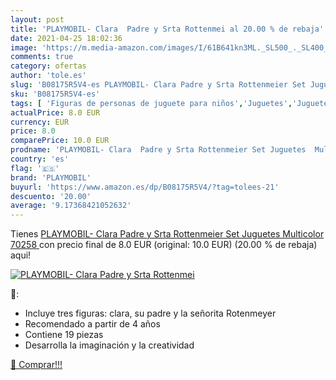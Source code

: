 ```yaml
---
layout: post
title: 'PLAYMOBIL- Clara  Padre y Srta Rottenmei al 20.00 % de rebaja'
date: 2021-04-25 18:02:36
image: 'https://m.media-amazon.com/images/I/61B641kn3ML._SL500_._SL400_.jpg'
comments: true
category: ofertas
author: 'tole.es'
slug: 'B08175R5V4-es PLAYMOBIL- Clara Padre y Srta Rottenmeier Set Juguetes...'
sku: 'B08175R5V4-es'
tags: [ 'Figuras de personas de juguete para niños','Juguetes','Juguetes y juegos','Muñecos y figuras','Playsets de figuras de juguete para niños','playmobil','playmobil-', ]
actualPrice: 8.0 EUR
currency: EUR
price: 8.0
comparePrice: 10.0 EUR
prodname: 'PLAYMOBIL- Clara  Padre y Srta Rottenmeier Set Juguetes  Multicolor  70258 '
country: 'es'
flag: '🇪🇸'
brand: 'PLAYMOBIL'
buyurl: 'https://www.amazon.es/dp/B08175R5V4/?tag=tolees-21'
descuento: '20.00'
average: '9.17368421052632'
---
```


Tienes [PLAYMOBIL- Clara  Padre y Srta Rottenmeier Set Juguetes  Multicolor  70258 ](https://www.amazon.es/dp/B08175R5V4/?tag=tolees-21) con precio final de  8.0 EUR (original: 10.0 EUR) (20.00 %  de rebaja) aqui!

[![PLAYMOBIL- Clara  Padre y Srta Rottenmei](https://m.media-amazon.com/images/I/61B641kn3ML._SL500_._SL400_.jpg)](https://www.amazon.es/dp/B08175R5V4/?tag=tolees-21)

🔎:

- Incluye tres figuras: clara, su padre y la señorita Rotenmeyer
- Recomendado a partir de 4 años
- Contiene 19 piezas
- Desarrolla la imaginación y la creatividad

[🛒 Comprar!!!](https://www.amazon.es/dp/B08175R5V4/?tag=tolees-21)
